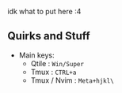 idk what to put here :4


Quirks and Stuff
----------------

 - Main keys:
    * Qtile       : `Win/Super`
    * Tmux        : `CTRL+a`
    * Tmux / Nvim : `Meta+hjkl\` 
